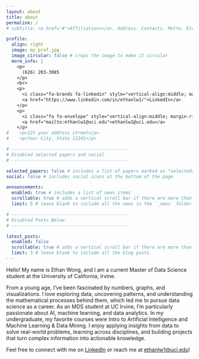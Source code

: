 ```yaml
---
layout: about
title: about
permalink: /
# subtitle: <a href='#'>Affiliations</a>. Address. Contacts. Motto. Etc.

profile:
  align: right
  image: my_prof.jpg
  image_circular: false # crops the image to make it circular
  more_info: |
    <p>
      (626) 203-3085
    </p>
    <br>
    <p>
      <i class="fa-brands fa-linkedin" style="vertical-align:middle; margin-right:4px;"></i>
      <a href="https://www.linkedin.com/in/ethanlw1/">LinkedIn</a>
    </p>
    <p>
      <i class="fa fa-envelope" style="vertical-align:middle; margin-right:4px;"></i>
      <a href="mailto:ethanlw1@uci.edu">ethanlw1@uci.edu</a>
    </p>
#    <p>123 your address street</p>
#    <p>Your City, State 12345</p>

# --------------------------------------------
# Disabled selected papers and social
# --------------------------------------------

selected_papers: false # includes a list of papers marked as "selected={true}"
social: false # includes social icons at the bottom of the page

announcements:
  enabled: true # includes a list of news items
  scrollable: true # adds a vertical scroll bar if there are more than 3 news items
  limit: 5 # leave blank to include all the news in the `_news` folder

# --------------------------------------------
# Disabled Posts Below
# --------------------------------------------

latest_posts:
  enabled: false
  scrollable: true # adds a vertical scroll bar if there are more than 3 new posts items
  limit: 3 # leave blank to include all the blog posts
---
```


Hello! My name is Ethan Wong, and I am a current Master of Data Science student at the University of California, Irvine.

From a young age, I’ve been fascinated by numbers, graphs, and visualizations. I love exploring data, uncovering patterns, and understanding the mathematical processes behind them, which led me to pursue data science as a career. As an MDS student at UC Irvine, I’m particularly passionate about AI, machine learning, and data analytics. In my undergraduate, my favorite courses were Intro to Artificial Intelligence and Machine Learning & Data Mining. I enjoy applying insights from data to solve real-world problems, learning across disciplines, and building projects that turn complex information into actionable knowledge. 

Feel free to connect with me on <a href="https://www.linkedin.com/in/ethanlw1/" target="_blank"><i class="ai-linkedin-square"></i> LinkedIn</a> or reach me at <a href="mailto:ethanlw1@uci.edu"><i class="fa fa-envelope"></i> ethanlw1@uci.edu</a>!
